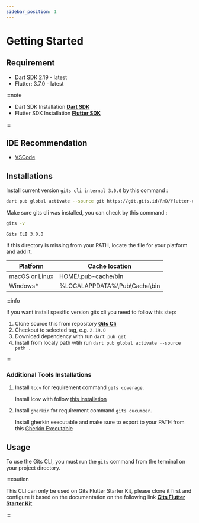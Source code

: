 ```yaml
---
sidebar_position: 1
---
```


# Getting Started

## Requirement

- Dart SDK 2.19 - latest
- Flutter: 3.7.0 - latest

:::note

- Dart SDK Installation **[Dart SDK](https://dart.dev/get-dart)**
- Flutter SDK Installation **[Flutter SDK](https://docs.flutter.dev/development/tools/sdk/releases?tab=macos)**

:::

## IDE Recommendation

- [VSCode](https://code.visualstudio.com/)

## Installations

Install current version `gits cli internal 3.0.0` by this command :

```bash
dart pub global activate --source git https://git.gits.id/RnD/flutter-cli.git
```

   Make sure gits cli was installed, you can check by this command :

```bash
gits -v
```

```console title="Output"
Gits CLI 3.0.0
```

If this directory is missing from your PATH, locate the file for your platform and add it.

| Platform       | Cache location               |
|----------------|------------------------------|
| macOS or Linux | HOME/.pub-cache/bin          |
| Windows*       | %LOCALAPPDATA%\Pub\Cache\bin |

:::info

If you want install spesific version gits cli you need to follow this step:

1. Clone source this from repository **[Gits Cli](https://git.gits.id/RnD/flutter-cli)**
2. Checkout to selected tag, e.g. `2.19.0`
3. Download dependency with run `dart pub get`
4. Install from localy path wtih run `dart pub global activate --source path .`

:::

### Additional Tools Installations

1. Install `lcov` for requirement command `gits coverage`.

   Install lcov with follow [this installation](https://github.com/linux-test-project/lcov)

2. Install `gherkin` for requirement command `gits cucumber`.

   Install gherkin executable and make sure to export to your PATH from this [Gherkin Executable](https://github.com/gitsindonesia/gits_cli/releases/tag/cucumber)

## Usage

To use the Gits CLI, you must run the `gits` command from the terminal on your project directory.

:::caution

This CLI can only be used on Gits Flutter Starter Kit, please clone it first and configure it based on the documentation on the following link **[Gits Flutter Starter Kit](../starter_kit/started)**

:::
